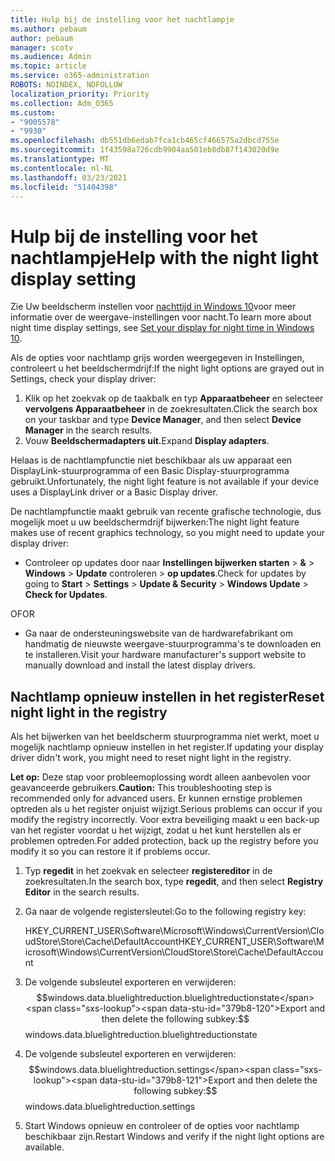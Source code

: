 ```yaml
---
title: Hulp bij de instelling voor het nachtlampje
ms.author: pebaum
author: pebaum
manager: scotv
ms.audience: Admin
ms.topic: article
ms.service: o365-administration
ROBOTS: NOINDEX, NOFOLLOW
localization_priority: Priority
ms.collection: Adm_O365
ms.custom:
- "9005578"
- "9930"
ms.openlocfilehash: db551db6edab7fca1cb465cf466575a2dbcd755e
ms.sourcegitcommit: 1f43598a726cdb9904aa501eb8db87f143020d9e
ms.translationtype: MT
ms.contentlocale: nl-NL
ms.lasthandoff: 03/23/2021
ms.locfileid: "51404398"
---
```

# <a name="help-with-the-night-light-display-setting"></a><span data-ttu-id="379b8-102">Hulp bij de instelling voor het nachtlampje</span><span class="sxs-lookup"><span data-stu-id="379b8-102">Help with the night light display setting</span></span>

<span data-ttu-id="379b8-103">Zie Uw beeldscherm instellen voor [nachttijd in Windows 10](https://support.microsoft.com/windows/set-your-display-for-night-time-in-windows-10-18fe903a-e0a1-8326-4c68-fd23d7aaf136)voor meer informatie over de weergave-instellingen voor nacht.</span><span class="sxs-lookup"><span data-stu-id="379b8-103">To learn more about night time display settings, see [Set your display for night time in Windows 10](https://support.microsoft.com/windows/set-your-display-for-night-time-in-windows-10-18fe903a-e0a1-8326-4c68-fd23d7aaf136).</span></span>

<span data-ttu-id="379b8-104">Als de opties voor nachtlamp grijs worden weergegeven in Instellingen, controleert u het beeldschermdrijf:</span><span class="sxs-lookup"><span data-stu-id="379b8-104">If the night light options are grayed out in Settings, check your display driver:</span></span> 

1. <span data-ttu-id="379b8-105">Klik op het zoekvak op de taakbalk en typ **Apparaatbeheer** en selecteer **vervolgens Apparaatbeheer** in de zoekresultaten.</span><span class="sxs-lookup"><span data-stu-id="379b8-105">Click the search box on your taskbar and type **Device Manager**, and then select **Device Manager** in the search results.</span></span>
1. <span data-ttu-id="379b8-106">Vouw **Beeldschermadapters uit.**</span><span class="sxs-lookup"><span data-stu-id="379b8-106">Expand **Display adapters**.</span></span> 

<span data-ttu-id="379b8-107">Helaas is de nachtlampfunctie niet beschikbaar als uw apparaat een DisplayLink-stuurprogramma of een Basic Display-stuurprogramma gebruikt.</span><span class="sxs-lookup"><span data-stu-id="379b8-107">Unfortunately, the night light feature is not available if your device uses a DisplayLink driver or a Basic Display driver.</span></span>

<span data-ttu-id="379b8-108">De nachtlampfunctie maakt gebruik van recente grafische technologie, dus mogelijk moet u uw beeldschermdrijf bijwerken:</span><span class="sxs-lookup"><span data-stu-id="379b8-108">The night light feature makes use of recent graphics technology, so you might need to update your display driver:</span></span>  

- <span data-ttu-id="379b8-109">Controleer op updates door naar **Instellingen bijwerken starten**  >  **&**  >  **Windows**  >  **Update** controleren  >  **op updates**.</span><span class="sxs-lookup"><span data-stu-id="379b8-109">Check for updates by going to **Start** > **Settings** > **Update & Security** > **Windows Update** > **Check for Updates**.</span></span>  

<span data-ttu-id="379b8-110">OF</span><span class="sxs-lookup"><span data-stu-id="379b8-110">OR</span></span>

- <span data-ttu-id="379b8-111">Ga naar de ondersteuningswebsite van de hardwarefabrikant om handmatig de nieuwste weergave-stuurprogramma's te downloaden en te installeren.</span><span class="sxs-lookup"><span data-stu-id="379b8-111">Visit your hardware manufacturer's support website to manually download and install the latest display drivers.</span></span>

## <a name="reset-night-light-in-the-registry"></a><span data-ttu-id="379b8-112">Nachtlamp opnieuw instellen in het register</span><span class="sxs-lookup"><span data-stu-id="379b8-112">Reset night light in the registry</span></span>

<span data-ttu-id="379b8-113">Als het bijwerken van het beeldscherm stuurprogramma niet werkt, moet u mogelijk nachtlamp opnieuw instellen in het register.</span><span class="sxs-lookup"><span data-stu-id="379b8-113">If updating your display driver didn't work, you might need to reset night light in the registry.</span></span>  

<span data-ttu-id="379b8-114">**Let op:** Deze stap voor probleemoplossing wordt alleen aanbevolen voor geavanceerde gebruikers.</span><span class="sxs-lookup"><span data-stu-id="379b8-114">**Caution:** This troubleshooting step is recommended only for advanced users.</span></span> <span data-ttu-id="379b8-115">Er kunnen ernstige problemen optreden als u het register onjuist wijzigt.</span><span class="sxs-lookup"><span data-stu-id="379b8-115">Serious problems can occur if you modify the registry incorrectly.</span></span> <span data-ttu-id="379b8-116">Voor extra beveiliging maakt u een back-up van het register voordat u het wijzigt, zodat u het kunt herstellen als er problemen optreden.</span><span class="sxs-lookup"><span data-stu-id="379b8-116">For added protection, back up the registry before you modify it so  you can restore it if problems occur.</span></span>

1. <span data-ttu-id="379b8-117">Typ **regedit** in het zoekvak en selecteer **registereditor** in de zoekresultaten.</span><span class="sxs-lookup"><span data-stu-id="379b8-117">In the search box, type **regedit**, and then select **Registry Editor** in the search results.</span></span>

1. <span data-ttu-id="379b8-118">Ga naar de volgende registersleutel:</span><span class="sxs-lookup"><span data-stu-id="379b8-118">Go to the following registry key:</span></span> 

    <span data-ttu-id="379b8-119">HKEY_CURRENT_USER\Software\Microsoft\Windows\CurrentVersion\CloudStore\Store\Cache\DefaultAccount</span><span class="sxs-lookup"><span data-stu-id="379b8-119">HKEY_CURRENT_USER\Software\Microsoft\Windows\CurrentVersion\CloudStore\Store\Cache\DefaultAccount</span></span>

1. <span data-ttu-id="379b8-120">De volgende subsleutel exporteren en verwijderen:$$windows.data.bluelightreduction.bluelightreductionstate</span><span class="sxs-lookup"><span data-stu-id="379b8-120">Export and then delete the following subkey:$$windows.data.bluelightreduction.bluelightreductionstate</span></span>

1. <span data-ttu-id="379b8-121">De volgende subsleutel exporteren en verwijderen:$$windows.data.bluelightreduction.settings</span><span class="sxs-lookup"><span data-stu-id="379b8-121">Export and then delete the following subkey:$$windows.data.bluelightreduction.settings</span></span>

1. <span data-ttu-id="379b8-122">Start Windows opnieuw en controleer of de opties voor nachtlamp beschikbaar zijn.</span><span class="sxs-lookup"><span data-stu-id="379b8-122">Restart Windows and verify if the night light options are available.</span></span>


